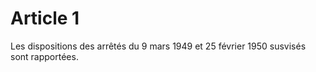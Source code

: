 # Article 1

Les dispositions des arrêtés du 9 mars 1949 et 25 février 1950 susvisés sont rapportées.
